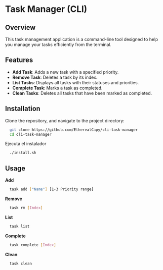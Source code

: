 # Task Manager (CLI)

## Overview
This task management application is a command-line tool designed to help you manage your tasks efficiently from the terminal.

## Features
- **Add Task**: Adds a new task with a specified priority.
- **Remove Task**: Deletes a task by its index.
- **List Tasks**: Displays all tasks with their statuses and priorities.
- **Complete Task**: Marks a task as completed.
- **Clean Tasks**: Deletes all tasks that have been marked as completed.

## Installation
Clone the repository, and navigate to the project directory:
```sh
  git clone https://github.com/EtherealCapy/cli-task-manager
  cd cli-task-manager
```
Ejecuta el instalador
```sh
  ./install.sh
```

## Usage
**Add**
```sh
  task add ["Name"] [1-3 Priority range]
```

**Remove**
```sh
  task rm [Index]
```

**List**
```sh
  task list
```

**Complete**
```sh
  task complete [Index]
```

**Clean**
```sh
  task clean
```

